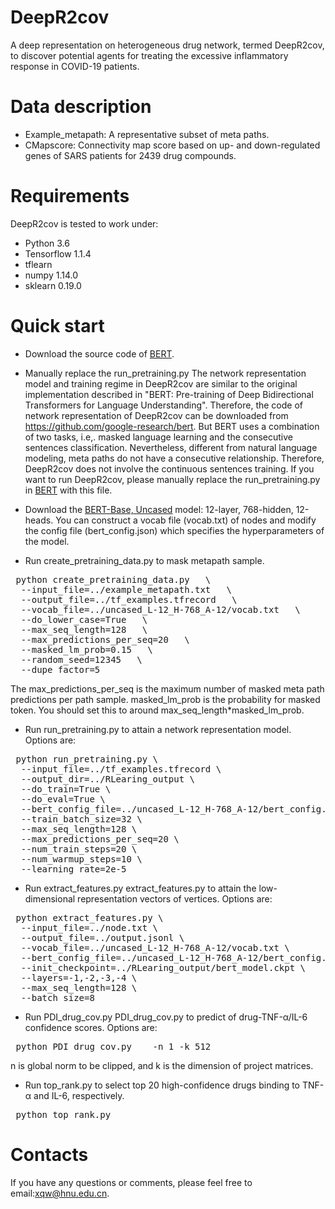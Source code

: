 # DeepR2cov
A deep representation on heterogeneous drug network, termed DeepR2cov, to discover potential agents for treating the excessive inflammatory response in COVID-19 patients.

# Data description
* Example_metapath: A representative subset of meta paths.
* CMapscore: Connectivity map score based on up- and down-regulated genes of SARS patients for 2439 drug compounds.

# Requirements
DeepR2cov is tested to work under:
* Python 3.6  
* Tensorflow 1.1.4
* tflearn
* numpy 1.14.0
* sklearn 0.19.0

# Quick start
* Download the source code of [BERT](https://github.com/google-research/bert). 
* Manually replace the run_pretraining.py
The network representation model and training regime in DeepR2cov are similar to the original implementation described in "BERT: Pre-training of Deep Bidirectional Transformers for Language Understanding". Therefore, the code of network representation of DeepR2cov can be downloaded from https://github.com/google-research/bert. But BERT uses a combination of two tasks, i.e,. masked language learning and the consecutive sentences classification. Nevertheless, different from natural language modeling, meta paths do not have a consecutive relationship. Therefore, DeepR2cov does not involve the continuous sentences training. If you want to run DeepR2cov, please manually replace the run_pretraining.py in [BERT](https://github.com/google-research/bert) with this file. 
  
* Download the [BERT-Base, Uncased](https://storage.googleapis.com/bert_models/2018_10_18/uncased_L-12_H-768_A-12.zip) model: 12-layer, 768-hidden, 12-heads. 
You can construct a vocab file (vocab.txt) of nodes and modify the config file (bert_config.json) which specifies the hyperparameters of the model.
* Run create_pretraining_data.py to mask metapath sample.  
<pre> python create_pretraining_data.py   \
  --input_file=../example_metapath.txt   \
  --output_file=../tf_examples.tfrecord   \
  --vocab_file=../uncased_L-12_H-768_A-12/vocab.txt   \ 
  --do_lower_case=True   \  
  --max_seq_length=128   \  
  --max_predictions_per_seq=20   \
  --masked_lm_prob=0.15   \ 
  --random_seed=12345   \
  --dupe_factor=5 </pre>
The max_predictions_per_seq is the maximum number of masked meta path predictions per path sample. masked_lm_prob is the probability for masked token. You should set this to around max_seq_length*masked_lm_prob.

* Run run_pretraining.py to attain a network representation model. Options are:  
<pre> python run_pretraining.py \  
  --input_file=../tf_examples.tfrecord \  
  --output_dir=../RLearing_output \  
  --do_train=True \  
  --do_eval=True \  
  --bert_config_file=../uncased_L-12_H-768_A-12/bert_config.json \  
  --train_batch_size=32 \  
  --max_seq_length=128 \  
  --max_predictions_per_seq=20 \  
  --num_train_steps=20 \  
  --num_warmup_steps=10 \  
  --learning_rate=2e-5  </pre>
  
* Run extract_features.py extract_features.py to attain the low-dimensional representation vectors of vertices. Options are:  
<pre> python extract_features.py \  
  --input_file=../node.txt \  
  --output_file=../output.jsonl \  
  --vocab_file=../uncased_L-12_H-768_A-12/vocab.txt \  
  --bert_config_file=../uncased_L-12_H-768_A-12/bert_config.json \  
  --init_checkpoint=../RLearing_output/bert_model.ckpt \  
  --layers=-1,-2,-3,-4 \  
  --max_seq_length=128 \  
  --batch_size=8 </pre>

* Run PDI_drug_cov.py PDI_drug_cov.py to predict of drug-TNF-α/IL-6 confidence scores. Options are:  
<pre> python PDI_drug_cov.py	-n 1 -k 512 </pre>
n is global norm to be clipped, and k is the dimension of project matrices. 

* Run top_rank.py to select top 20 high-confidence drugs binding to TNF-α and IL-6, respectively.   
<pre> python top_rank.py   </pre>

# Contacts
If you have any questions or comments, please feel free to email:xqw@hnu.edu.cn.
